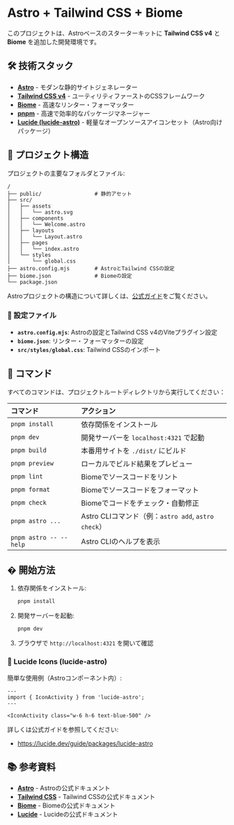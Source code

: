 # Astro + Tailwind CSS + Biome

このプロジェクトは、Astroベースのスターターキットに **Tailwind CSS v4** と **Biome** を追加した開発環境です。

## 🛠️ 技術スタック

- **[Astro](https://astro.build)** - モダンな静的サイトジェネレーター
- **[Tailwind CSS v4](https://tailwindcss.com)** - ユーティリティファーストのCSSフレームワーク
- **[Biome](https://biomejs.dev)** - 高速なリンター・フォーマッター
- **[pnpm](https://pnpm.io)** - 高速で効率的なパッケージマネージャー
- **[Lucide (lucide-astro)](https://lucide.dev/guide/packages/lucide-astro)** - 軽量なオープンソースアイコンセット（Astro向けパッケージ）

## 🚀 プロジェクト構造

プロジェクトの主要なフォルダとファイル:

```text
/
├── public/                 # 静的アセット
├── src/
│   ├── assets
│   │   └── astro.svg
│   ├── components
│   │   └── Welcome.astro
│   ├── layouts
│   │   └── Layout.astro
│   ├── pages
│   │   └── index.astro
│   └── styles
│       └── global.css
├── astro.config.mjs        # AstroとTailwind CSSの設定
├── biome.json              # Biomeの設定
└── package.json
```

Astroプロジェクトの構造について詳しくは、[公式ガイド](https://docs.astro.build/ja/core-concepts/project-structure/)をご覧ください。

### 🎨 設定ファイル

- **`astro.config.mjs`**: Astroの設定とTailwind CSS v4のViteプラグイン設定
- **`biome.json`**: リンター・フォーマッターの設定
- **`src/styles/global.css`**: Tailwind CSSのインポート

## 🧞 コマンド

すべてのコマンドは、プロジェクトルートディレクトリから実行してください：

| コマンド                    | アクション                                         |
| :------------------------ | :----------------------------------------------- |
| `pnpm install`            | 依存関係をインストール                               |
| `pnpm dev`                | 開発サーバーを `localhost:4321` で起動              |
| `pnpm build`              | 本番用サイトを `./dist/` にビルド                    |
| `pnpm preview`            | ローカルでビルド結果をプレビュー                      |
| `pnpm lint`               | Biomeでソースコードをリント                         |
| `pnpm format`             | Biomeでソースコードをフォーマット                    |
| `pnpm check`              | Biomeでコードをチェック・自動修正                    |
| `pnpm astro ...`          | Astro CLIコマンド（例：`astro add`, `astro check`） |
| `pnpm astro -- --help`   | Astro CLIのヘルプを表示                           |

## � 開始方法

1. 依存関係をインストール:
   ```bash
   pnpm install
   ```

2. 開発サーバーを起動:
   ```bash
   pnpm dev
   ```

3. ブラウザで `http://localhost:4321` を開いて確認

### 🔣 Lucide Icons (lucide-astro)

簡単な使用例（Astroコンポーネント内）:

```astro
---
import { IconActivity } from 'lucide-astro';
---

<IconActivity class="w-6 h-6 text-blue-500" />
```

詳しくは公式ガイドを参照してください:

- https://lucide.dev/guide/packages/lucide-astro

## 📚 参考資料

- **[Astro](https://docs.astro.build/ja/)** - Astroの公式ドキュメント
- **[Tailwind CSS](https://tailwindcss.com)** - Tailwind CSSの公式ドキュメント
- **[Biome](https://biomejs.dev)** - Biomeの公式ドキュメント
- **[Lucide](https://lucide.dev/guide/packages/lucide-astro)** - Lucideの公式ドキュメント

